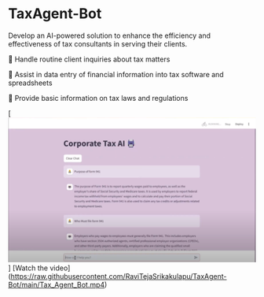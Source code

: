 # TaxAgent-Bot
Develop an AI-powered solution to enhance the efficiency and effectiveness of tax consultants in serving their clients.

 Handle routine client inquiries about tax matters

 Assist in data entry of financial information into tax software and spreadsheets

 Provide basic information on tax laws and regulations

[![Watch the video](https://raw.githubusercontent.com/RaviTejaSrikakulapu/TaxAgent-Bot/main/Capture.png)]
[Watch the video] (https://raw.githubusercontent.com/RaviTejaSrikakulapu/TaxAgent-Bot/main/Tax_Agent_Bot.mp4)


